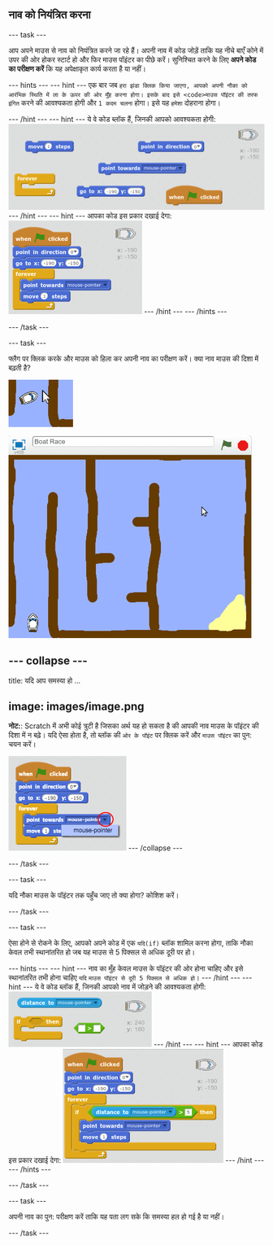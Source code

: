 ## नाव को नियंत्रित करना

\--- task \---

आप अपने माउस से नाव को नियंत्रित करने जा रहे हैं। अपनी नाव में कोड जोड़ें ताकि यह नीचे बाएँ कोने में उपर की ओर होकर स्टार्ट हो और फिर माउस पॉइंटर का पीछे करें। सुनिश्चित करने के लिए **अपने कोड का परीक्षण करें** कि यह अपेक्षाकृत कार्य करता है या नहीं।

\--- hints \--- \--- hint \--- एक बार जब `हरा झंडा क्लिक किया जाएगा, आपको अपनी नौका को आरंभिक स्थिति में
 ला के ऊपर की ओर मुँह करना होगा। इसके बाद इसे <code>माउस पॉइंटर की तरफ इंगित` करने की आवश्यकता होगी और `1 कदम चलना` होगा। इसे यह `हमेशा` दोहराना होगा।

\--- /hint \--- \--- hint \--- ये वे कोड ब्लॉक हैं, जिनकी आपको आवश्यकता होगी: ![screenshot](images/boat-move-blocks.png) \--- /hint \--- \--- hint \--- आपका कोड इस प्रकार दखाई देगा: ![screenshot](images/boat-move-code.png) \--- /hint \--- \--- /hints \---

\--- /task \---

\--- task \---

फ्लैग पर क्लिक करके और माउस को हिला कर अपनी नाव का परीक्षण करें। क्या नाव माउस की दिशा में बढ़ती है?

![स्क्रीनशॉट](images/boat-mouse.png)

![स्क्रीनशॉट](images/boat-pointer-test-anim.gif)

## \--- collapse \---

title: यदि आप समस्या हो ...

## image: images/image.png

**नोट:**: Scratch में अभी कोई त्रुटी है जिसका अर्थ यह हो सकता है की आपकी नाव माउस के पॉइंटर की दिशा में न बढ़े। यदि ऐसा होता है, तो ब्लॉक की `ओर के पॉइंट` पर क्लिक करें और `माउस पॉइंटर` का पुन: चयन करें।

![स्क्रीनशॉट](images/boat-bug.png) \--- /collapse \---

\--- /task \---

\--- task \---

यदि नौका माउस के पॉइंटर तक पहुँच जाए तो क्या होगा? कोशिश करें।

\--- /task \---

\--- task \---

ऐसा होने से रोकने के लिए, आपको अपने कोड में एक `यदि(if)` ब्लॉक शामिल करना होगा, ताकि नौका केवल तभी स्थानांतरित हो जब यह माउस से 5 पिक्सल से अधिक दूरी पर हो।

\--- hints \--- \--- hint \--- नाव का मुँह केवल माउस के पॉइंटर की ओर होना चाहिए और इसे स्थानांतरित तभी होना चाहिए `यदि` `माउस पॉइंटर से दूरी 5 पिक्सल से अधिक हो`। \--- /hint \--- \--- hint \--- ये वे कोड ब्लॉक हैं, जिनकी आपको नाव में जोड़ने की आवश्यकता होगी: ![screenshot](images/boat-pointer-blocks.png) \--- /hint \--- \--- hint \--- आपका कोड इस प्रकार दखाई देगा: ![screenshot](images/boat-pointer-code.png) \--- /hint \--- \--- /hints \---

\--- /task \---

\--- task \---

अपनी नाव का पुन: परीक्षण करें ताकि यह पता लग सके कि समस्या हल हो गई है या नहीं।

\--- /task \---